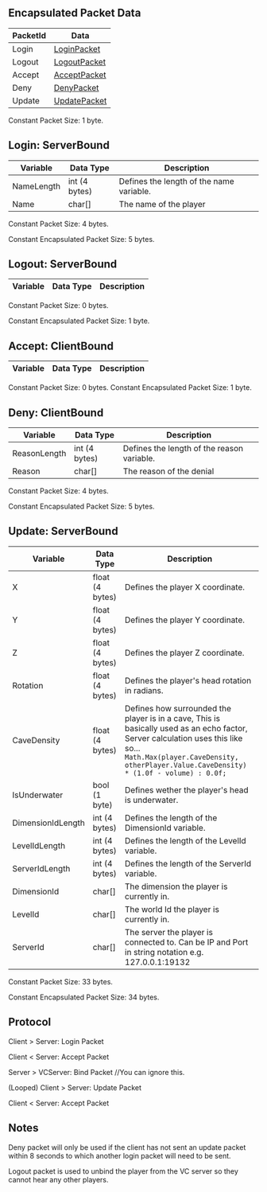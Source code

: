 ## Encapsulated Packet Data

|PacketId|Data                               |
|--------|-----------------------------------|
|Login   |[LoginPacket](#login-serverbound)  |
|Logout  |[LogoutPacket](#logout-serverbound)|
|Accept  |[AcceptPacket](#accept-clientbound)|
|Deny    |[DenyPacket](#deny-clientbound)    |
|Update  |[UpdatePacket](#update-serverbound)|

Constant Packet Size: 1 byte.


## Login: ServerBound

|Variable  |Data Type    |Description                             |
|----------|-------------|----------------------------------------|
|NameLength|int (4 bytes)|Defines the length of the name variable.|
|Name      |char[]       |The name of the player                  |

Constant Packet Size: 4 bytes.

Constant Encapsulated Packet Size: 5 bytes.

## Logout: ServerBound

|Variable|Data Type|Description|
|--------|---------|-----------|

Constant Packet Size: 0 bytes.

Constant Encapsulated Packet Size: 1 byte.

## Accept: ClientBound

|Variable|Data Type|Description|
|--------|---------|-----------|

Constant Packet Size: 0 bytes.
Constant Encapsulated Packet Size: 1 byte.

## Deny: ClientBound
|Variable    |Data Type    |Description                               |
|------------|-------------|------------------------------------------|
|ReasonLength|int (4 bytes)|Defines the length of the reason variable.|
|Reason      |char[]       |The reason of the denial                  |

Constant Packet Size: 4 bytes.

Constant Encapsulated Packet Size: 5 bytes.

## Update: ServerBound
|Variable         |Data Type      |Description                                    |
|-----------------|---------------|-----------------------------------------------|
|X                |float (4 bytes)|Defines the player X coordinate.               |
|Y                |float (4 bytes)|Defines the player Y coordinate.               |
|Z                |float (4 bytes)|Defines the player Z coordinate.               |
|Rotation         |float (4 bytes)|Defines the player's head rotation in radians. |
|CaveDensity      |float (4 bytes)|Defines how surrounded the player is in a cave, This is basically used as an echo factor, Server calculation uses this like so... `Math.Max(player.CaveDensity, otherPlayer.Value.CaveDensity) * (1.0f - volume) : 0.0f;`|
|IsUnderwater     |bool (1 byte)  |Defines wether the player's head is underwater.|
|DimensionIdLength|int (4 bytes)  |Defines the length of the DimensionId variable.|
|LevelIdLength    |int (4 bytes)  |Defines the length of the LevelId variable.    |
|ServerIdLength   |int (4 bytes)  |Defines the length of the ServerId variable.   |
|DimensionId      |char[]         |The dimension the player is currently in.      |
|LevelId          |char[]         |The world Id the player is currently in.       |
|ServerId         |char[]         |The server the player is connected to. Can be IP and Port in string notation e.g. 127.0.0.1:19132|

Constant Packet Size: 33 bytes.

Constant Encapsulated Packet Size: 34 bytes.


## Protocol
Client > Server: Login Packet

Client < Server: Accept Packet

Server > VCServer: Bind Packet //You can ignore this.

(Looped)
Client > Server: Update Packet

Client < Server: Accept Packet

## Notes
Deny packet will only be used if the client has not sent an update packet within 8 seconds to which another login packet will need to be sent.

Logout packet is used to unbind the player from the VC server so they cannot hear any other players.
